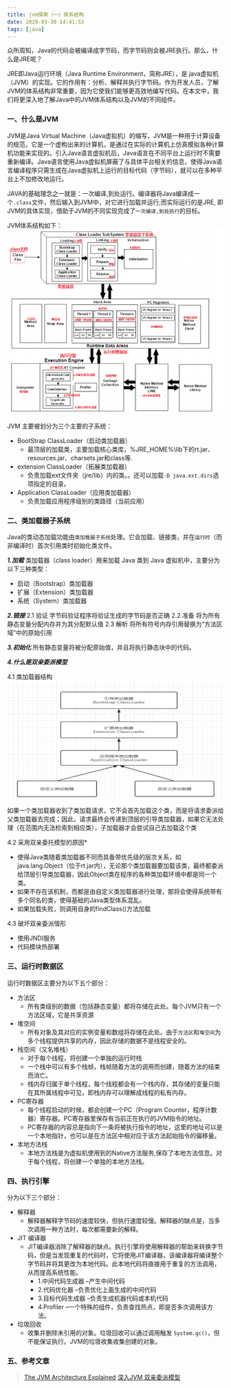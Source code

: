 ```yaml
---
title: jvm探索（一）体系结构
date: 2020-03-30 14:41:53
tags: [java]
---
```

众所周知，Java的代码会被编译成字节码，而字节码则会被JRE执行。那么，什么是JRE呢？

JRE即Java运行环境（Java Runtime Environment，简称JRE），是 java虚拟机 （JVM）的实现。它的作用有：分析、解释并执行字节码。作为开发人员，了解JVM的体系结构非常重要，因为它使我们能够更高效地编写代码。在本文中，我们将更深入地了解Java中的JVM体系结构以及JVM的不同组件。

### 一、什么是JVM
JVM是Java Virtual Machine（Java虚拟机）的缩写，JVM是一种用于计算设备的规范，它是一个虚构出来的计算机，是通过在实际的计算机上仿真模拟各种计算机功能来实现的。引入Java语言虚拟机后，Java语言在不同平台上运行时不需要重新编译。Java语言使用Java虚拟机屏蔽了与具体平台相关的信息，使得Java语言编译程序只需生成在Java虚拟机上运行的目标代码（字节码），就可以在多种平台上不加修改地运行。

JAVA的基础理念之一就是：一次编译,到处运行。编译器将Java编译成一个`.class`文件，然后输入到JVM中，对它进行加载并运行;而实际运行的是JRE, 即JVM的具体实现，借助于JVM的不同实现完成了`一次编译,到处执行`的目标。

JVM体系结构如下：
![JVM体系结构](/image/jvm/JVM.png)

JVM 主要被划分为三个主要的子系统：
+	BootStrap ClassLoader（启动类加载器） 
	+	最顶层的加载类，主要加载核心类库，%JRE_HOME%\lib下的rt.jar、resources.jar、charsets.jar和class等.
+	extension ClassLoader（拓展类加载器） 
	+	负责加载ext文件夹（jre/lib）内的类。。还可以加载`-D java.ext.dirs`选项指定的目录。
+	Application ClassLoader（应用类加载器）
	+	负责加载应用程序级别的类路径（当前应用）


### 二、类加载器子系统
Java的类动态加载功能由`类加载器子系统`处理。它会加载、链接类，并在`运行时`（而非编译时）首次引用类时初始化类文件。

***1.加载***
类加载器（class loader）用来加载 Java 类到 Java 虚拟机中，主要分为以下三种类型：
+	启动（Bootstrap）类加载器
+	扩展（Extension）类加载器
+	系统（System）类加载器

***2.链接***
2.1 验证 字节码验证程序将验证生成的字节码是否正确
2.2 准备 将为所有静态变量分配内存并为其分配默认值
2.3 解析 将所有符号内存引用替换为“方法区域”中的原始引用


***3.初始化***
所有静态变量将被分配原始值，并且将执行静态块中的代码。

***4.什么是双亲委派模型***

4.1 类加载器结构
![JVM双亲委派模型](/image/jvm/jvm-sqwp.png)

如果一个类加载器收到了类加载请求，它不会首先加载这个类，而是将请求委派给父类加载器去完成；因此，请求最终会传递到顶层的引导类加载器，如果它无法处理（在范围内无法检索到相应类），子加载器才会尝试自己去加载这个类

4.2 采用双亲委托模型的原因*
+	使得Java类随着类加载器不同而具备带优先级的层次关系，如java.lang.Object（位于rt.jar内），无论那个类加载器要加载该类，最终都委派给顶层引导类加载器，因此Object类在程序的各种类加载环境中都是同一个类。
+	如果不存在该机制，而都是由自定义类加载器进行处理，那将会使得系统带有多个同名的类，使得基础的Java类型体系混乱。
+	如果加载失败，则调用自身的findClass()方法加载

4.3 破坏双亲委派情形
+	使用JNDI服务
+	代码模块热部署

### 三、运行时数据区
运行时数据区主要分为以下五个部分：
+	方法区 
	+	所有类级别的数据（包括静态变量）都将存储在此处。每个JVM只有一个方法区域，它是共享资源
+	堆空间
	+	所有对象及其对应的实例变量和数组将存储在此处。由于`方法区`和`堆空间`为多个线程提供共享的内存，因此存储的数据不是线程安全的。
+	栈空间（又名堆栈）
	+	对于每个线程，将创建一个单独的运行时栈
	+	一个栈中可以有多个栈帧，栈帧随着方法的调用而创建，随着方法的结束而消亡。
	+	栈内存归属于单个线程，每个线程都会有一个栈内存，其存储的变量只能在其所属线程中可见，即栈内存可以理解成线程的私有内存。
+	PC寄存器
	+	每个线程启动的时候，都会创建一个PC（Program Counter，程序计数器）寄存器。PC寄存器里保存有当前正在执行的JVM指令的地址。
	+	PC寄存器的内容总是指向下一条将被执行指令的地址，这里的地址可以是一个本地指针，也可以是在方法区中相对应于该方法起始指令的偏移量。
+	本地方法栈
	+	本地方法栈是为虚拟机使用到的Native方法服务,保存了本地方法信息。对于每个线程，将创建一个单独的本地方法栈。
	
### 四、执行引擎
分为以下三个部分：
+	解释器
	+	解释器解释字节码的速度较快，但执行速度较慢。解释器的缺点是，当多次调用一种方法时，每次都需要新的解释。
+	JIT 编译器
	+	JIT编译器消除了解释器的缺点。执行引擎将使用解释器的帮助来转换字节码，但是当发现重复的代码时，它将使用JIT编译器，该编译器将编译整个字节码并将其更改为本地代码。此本地代码将直接用于重复的方法调用，从而提高系统性能。
		+	1.中间代码生成器 –产生中间代码
		+	2.代码优化器 –负责优化上面生成的中间代码
		+	3.目标代码生成器 –负责生成机器代码或本机代码
		+	4.Profiler –一个特殊的组件，负责查找热点，即是否多次调用该方法。
+	垃圾回收
	+	收集并删除未引用的对象。垃圾回收可以通过调用触发 `System.gc()`，但不能保证执行。JVM的垃圾收集收集创建的对象。
	
	
### 五、参考文章
> [The JVM Architecture Explained](https://dzone.com/articles/jvm-architecture-explained)
[深入JVM 双亲委派模型](https://blog.csdn.net/qq_33369979/article/details/87934364)